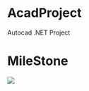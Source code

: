 # AcadProject
Autocad .NET Project

# MileStone
![](http://sv1.upsieutoc.com/2017/02/19/MileStone_Chart.png)

